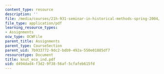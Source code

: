 ```yaml
---
content_type: resource
description: ''
file: /media/courses/21h-931-seminar-in-historical-methods-spring-2004/d494dad4f3d29f3856af5cfafeb615fd_knut_eco_ind.pdf
file_type: application/pdf
learning_resource_types:
- Assignments
ocw_type: OCWFile
parent_title: Assignments
parent_type: CourseSection
parent_uid: 7b933772-9dc2-bdb9-492a-550e01885df7
resourcetype: Document
title: knut_eco_ind.pdf
uid: d494dad4-f3d2-9f38-56af-5cfafeb615fd
---
```

